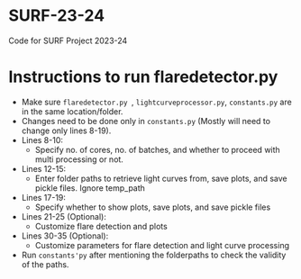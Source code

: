 # SURF-23-24
Code for SURF Project 2023-24

# Instructions to run flaredetector.py
- Make sure `flaredetector.py `, `lightcurveprocessor.py`, `constants.py` are in the same location/folder.
- Changes need to be done only in `constants.py` (Mostly will need to change only lines 8-19).
- Lines 8-10:
    - Specify no. of cores, no. of batches, and whether to proceed with multi processing or not.
- Lines 12-15:
    - Enter folder paths to retrieve light curves from, save plots, and save pickle files. Ignore temp_path
- Lines 17-19:
    - Specify whether to show plots, save plots, and save pickle files
- Lines 21-25 (Optional):
    - Customize flare detection and plots
- Lines 30-35 (Optional):
    - Customize parameters for flare detection and light curve processing
- Run `constants'py` after mentioning the folderpaths to check the validity of the paths.

